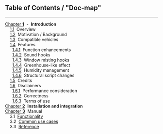 ## Table of Contents / "Doc-map"
***
[Chapter **1**](./1_introduction.md)&#160;&#160;-&#160;&#160;**Introduction**<br/>
&#160;&#160;&#160;&#160;[1.1](./1_introduction.md#11overview)&#160;&#160;Overview<br/>
&#160;&#160;&#160;&#160;[1.2](./1_introduction.md#12motivation--background)&#160;&#160;Motivation / Background<br/>
&#160;&#160;&#160;&#160;[1.3](./1_introduction.md#13compatible-vehicles)&#160;&#160;Compatible vehicles<br/>
&#160;&#160;&#160;&#160;[1.4](./1_introduction.md#14features)&#160;&#160;Features<br/>
&#160;&#160;&#160;&#160;&#160;&#160;[1.4.1](./1_introduction.md#141function-enhancements)&#160;&#160;Function enhancements<br/>
&#160;&#160;&#160;&#160;&#160;&#160;[1.4.2](./1_introduction.md#142sound-hooks)&#160;&#160;Sound hooks<br/>
&#160;&#160;&#160;&#160;&#160;&#160;[1.4.3](./1_introduction.md#143window-misting-hooks)&#160;&#160;Window misting hooks<br/>
&#160;&#160;&#160;&#160;&#160;&#160;[1.4.4](./1_introduction.md#1_introduction.md#144greenhouse-like-effect)&#160;&#160;Greenhouse-like effect<br/>
&#160;&#160;&#160;&#160;&#160;&#160;[1.4.5](./1_introduction.md#145humidity-management)&#160;&#160;Humidity management<br/>
&#160;&#160;&#160;&#160;&#160;&#160;[1.4.6](./1_introduction.md#146structural-script-changes)&#160;&#160;Structural script changes<br/>
&#160;&#160;&#160;&#160;[1.5](./1_introduction.md#15credits)&#160;&#160;Credits<br/>
&#160;&#160;&#160;&#160;[1.6](./1_introduction.md#16disclaimers)&#160;&#160;Disclaimers<br/>
&#160;&#160;&#160;&#160;&#160;&#160;[1.6.1](./1_introduction.md#161performance-consideration)&#160;&#160;Performance consideration<br/>
&#160;&#160;&#160;&#160;&#160;&#160;[1.6.2](./1_introduction.md#162correctness)&#160;&#160;Correctness<br/>
&#160;&#160;&#160;&#160;&#160;&#160;[1.6.3](./1_introduction.md#163terms-of-use)&#160;&#160;Terms of use<br/>
[Chapter **2**](./2_installation_integration.md)&#160;&#160;**Installation and integration**<br/>
[Chapter **3**](./3_manual.md)&#160;&#160;Manual<br/>
&#160;&#160;&#160;&#160;3\.1&#160;&#160;[Functionality](./manual.md#functions)<br/>
&#160;&#160;&#160;&#160;3\.2&#160;&#160;[Common use cases](./manual.md#common-use-cases)<br/>
&#160;&#160;&#160;&#160;3\.3&#160;&#160;[Reference](./manual.md#technical-documentation--reference)
